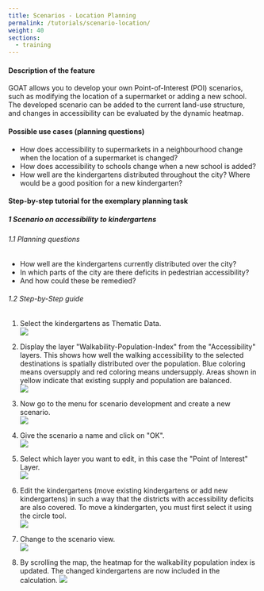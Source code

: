 ```yaml
---
title: Scenarios - Location Planning
permalink: /tutorials/scenario-location/
weight: 40
sections:
  - training
---
```


#### Description of the feature
GOAT allows you to develop your own Point-of-Interest (POI) scenarios, such as modifying the location of a supermarket or adding a new school. The developed scenario can be added to the current land-use structure, and changes in accessibility can be evaluated by the dynamic heatmap.  

#### Possible use cases (planning questions)
- How does accessibility to supermarkets in a neighbourhood change when the location of a supermarket is changed?
- How does accessibility to schools change when a new school is added?
- How well are the kindergartens distributed throughout the city? Where would be a good position for a new kindergarten? 


#### Step-by-step tutorial for the exemplary planning task
##### 1 Scenario on accessibility to kindergartens
###### 1.1 Planning questions
- How well are the kindergartens currently distributed over the city? 
- In which parts of the city are there deficits in pedestrian accessibility? 
- And how could these be remedied?


###### 1.2 Step-by-Step guide

1. Select the kindergartens as Thematic Data.  
![](/images/training_materials/Scenario_POIs/kindergarten.png)

2. Display the layer "Walkability-Population-Index" from the "Accessibility" layers. This shows how well the walking accessibility to the selected destinations is spatially distributed over the population. Blue coloring means oversupply and red coloring means undersupply. Areas shown in yellow indicate that existing supply and population are balanced.  
![](/images/training_materials/Scenario_POIs/walkability_popoulation_index.png)

3. Now go to the menu for scenario development and create a new scenario.  
![](/images/training_materials/Scenario_POIs/create_scenario.png)

4. Give the scenario a name and click on "OK".  
![](/images/training_materials/Scenario_POIs/name_scenario.png)

5. Select which layer you want to edit, in this case the "Point of Interest" Layer.  
![](/images/training_materials/Scenario_POIs/PointofInterest.png)

6. Edit the kindergartens (move existing kindergartens or add new kindergartens) in such a way that the districts with accessibility deficits are also covered. To move a kindergarten, you must first select it using the circle tool.  
![](/images/training_materials/Scenario_POIs/circle_tool.png)

7. Change to the scenario view.  
![](/images/training_materials/Scenario_POIs/scenario_heatmap.png)

8. By scrolling the map, the heatmap for the walkability population index is updated. The changed kindergartens are now included in the calculation. 
![](/images/training_materials/Scenario_POIs/new_kindergarden.png)








 